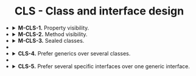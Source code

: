 <h1 align="center">
    CLS - Class and interface design
</h1>

<ul>
    <li>
        <details>
            <summary>
                <b>M-CLS-1.</b> Property visibility.
            </summary>
            <p>
                All non-final class properties must be marked as `private`, `protected`, or `default(no modifier)`. All access to them must be controlled with getters and setters(if public access is necessary). Package and protected property access should be restricted, comment should be added to  any property that has non-private or public visibility.
            </p>
        </details>
    </li>
    <li>
        <details>
            <summary>
                <b>M-CLS-2.</b> Method visibility.
            </summary>
            <p>
                Only methods that are used in other classes should be marked as `public`. All implementation details should be in `private` methods. `protected` and `default(no modifier)` visibility should be explicitly commented.
            </p>
        </details>
    </li>
    <li>
        <details>
            <summary>
                <b>M-CLS-3.</b> Sealed classes.
            </summary>
            <p>
                When writing public codebase, keep classes not sealed, control access via class visibility and use `final` only if you have to expose class and it must not be modified. This will allow users of your library extend and modify your classes without major hacks(but this is still undesired).
                When writing private codebase, use `final` keyword on a class by default. Remove it only when a class is extended.
            </p>
        </details>
    <li>
    <li>
        <details>
            <summary>
                <b>CLS-4.</b> Prefer generics over several classes.
            </summary>
            <p>
                If behavior can be described with generics, prefer it over creating several instances of classes, UNLESS it requires reflection to implement
            </p>
        </details>
    <li>
    <li>
        <details>
            <summary>
                <b>CLS-5.</b> Prefer several specific interfaces over one generic interface.
            </summary>
            <p>
                Decompose with your best judgement. This will allow you to meet Interface Segregation Principle requirements and partially help you with Single Responsibility Principle.

                ```java
                //Bad: both payment gateway connection and payment processing are in the same interface
                interface PaymentProcessor{
                    Payment createPayment(PaymentRequest paymentRequest);
                    Payment createPayment(PaymentRequest paymentRequest, ConnectedAccount transferAccount);
                    Refund refundPayment(Payment payment);
                    Account connectAccount(User user);
                    ConnectedAccount assertPaymentEnabled(Account account);
                }

                //Good: example of interface segregation, but other variants are possible, too
                interface PaymentGateway{
                    Payment createPayment(PaymentRequest paymentRequest);
                    Payment createPayment(PaymentRequest paymentRequest, ConnectedAccount transferAccount);
                    Refund refundPayment(Payment payment);
                }

                interface PaymentGatewayConnector{
                    Account connectAccount(User user);
                    ConnectedAccount assertPaymentEnabled(Account account);
                }

                interface PaymentProcessor extends PaymentGateway, PaymentGatewayConnector{}

                class StripePaymentProcessor implements PaymentProcessor{}
                ```
            </p>
        </details>
    <li>
    <li>
        <details>
            <summary>
                <b>CLS-6.</b> Prefer generics over several classes.
            </summary>
            <p>
                If behavior can be described with generics, prefer it over creating several instances of classes, UNLESS it requires reflection to implement
            </p>
        </details>
    <li>
    <li>
        <details>
            <summary>
                <b>CLS-7.</b> Nested classes.
            </summary>
            <p>
                Nested classes usage must be limited. Do not nest classes more than 1 class depth-wide(no nested classes in nested classes). Use non-static nested classes ONLY if you're accessing parent class properties.
            </p>
        </details>
    <li>
</ul>
